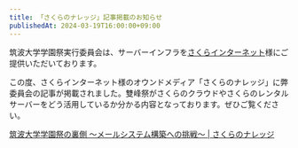 ```yaml
---
title: 「さくらのナレッジ」記事掲載のお知らせ
publishedAt: 2024-03-19T16:00:00+09:00
---
```


筑波大学学園祭実行委員会は、サーバーインフラを[さくらインターネット](https://www.sakura.ad.jp/)様にご提供いただいております。

この度、さくらインターネット様のオウンドメディア「さくらのナレッジ」に弊委員会の記事が掲載されました。雙峰祭がさくらのクラウドやさくらのレンタルサーバーをどう活用しているか分かる内容となっております。ぜひご覧ください。

[筑波大学学園祭の裏側 〜メールシステム構築への挑戦〜 | さくらのナレッジ](https://knowledge.sakura.ad.jp/37280/)
